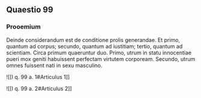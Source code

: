 ## Quaestio 99

### Prooemium

Deinde considerandum est de conditione prolis generandae. Et primo, quantum ad corpus; secundo, quantum ad iustitiam; tertio, quantum ad scientiam. Circa primum quaeruntur duo. Primo, utrum in statu innocentiae pueri mox geniti habuissent perfectam virtutem corpoream. Secundo, utrum omnes fuissent nati in sexu masculino.

![[I q. 99 a. 1#Articulus 1]]

![[I q. 99 a. 2#Articulus 2]]

